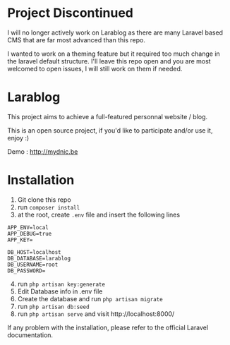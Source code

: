 # Project Discontinued

I will no longer actively work on Larablog as there are many Laravel based CMS that are far most advanced than this repo.

I wanted to work on a theming feature but it required too much change in the laravel default structure. I'll leave this repo open and you are most welcomed to open issues, I will still work on them if needed.

# Larablog

This project aims to achieve a full-featured personnal website / blog.

This is an open source project, if you'd like to participate and/or use it, enjoy :)

Demo : http://mydnic.be

# Installation

1. Git clone this repo
2. run <code>composer install</code>
3. at the root, create <code>.env</code> file and insert the following lines

```
APP_ENV=local
APP_DEBUG=true
APP_KEY=

DB_HOST=localhost
DB_DATABASE=larablog
DB_USERNAME=root
DB_PASSWORD=

```

4. run <code>php artisan key:generate</code>
5. Edit Database info in .env file
6. Create the database and run <code>php artisan migrate</code>
7. run <code>php artisan db:seed</code>
7. run <code>php artisan serve</code> and visit http://localhost:8000/

If any problem with the installation, please refer to the official Laravel documentation.
